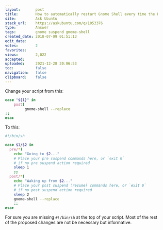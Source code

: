 ```yaml
---
layout:       post
title:        How to automatically restart Gnome Shell every time the PC comes out from suspend
site:         Ask Ubuntu
stack_url:    https://askubuntu.com/q/1053376
type:         Answer
tags:         gnome suspend gnome-shell
created_date: 2018-07-09 01:51:13
edit_date:    
votes:        2
favorites:    
views:        2,022
accepted:     
uploaded:     2021-12-28 20:06:53
toc:          false
navigation:   false
clipboard:    false
---
```


Change your script from this:



``` bash
case "${1}" in
    post)
         gnome-shell --replace
;;
esac

```

To this:

``` bash
#!/bin/sh

case $1/$2 in
  pre/*)
    echo "Going to $2..."
    # Place your pre suspend commands here, or `exit 0`
    # if no pre suspend action required
    sleep 1
    ;;
  post/*)
    echo "Waking up from $2..."
    # Place your post suspend (resume) commands here, or `exit 0` 
    # if no post suspend action required
    sleep 2
    gnome-shell --replace
    ;;
esac

```

For sure you are missing `#!/bin/sh` at the top of your script. Most of the rest of the proposed changes are not be necessary but informative.
